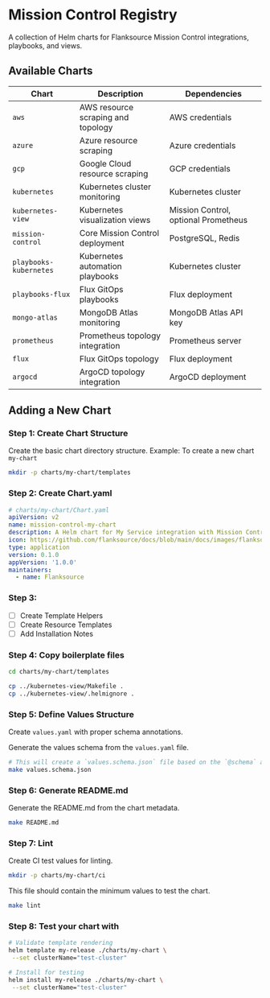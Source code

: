 # Mission Control Registry

A collection of Helm charts for Flanksource Mission Control integrations, playbooks, and views.

## Available Charts

| Chart                  | Description                        | Dependencies                         |
| ---------------------- | ---------------------------------- | ------------------------------------ |
| `aws`                  | AWS resource scraping and topology | AWS credentials                      |
| `azure`                | Azure resource scraping            | Azure credentials                    |
| `gcp`                  | Google Cloud resource scraping     | GCP credentials                      |
| `kubernetes`           | Kubernetes cluster monitoring      | Kubernetes cluster                   |
| `kubernetes-view`      | Kubernetes visualization views     | Mission Control, optional Prometheus |
| `mission-control`      | Core Mission Control deployment    | PostgreSQL, Redis                    |
| `playbooks-kubernetes` | Kubernetes automation playbooks    | Kubernetes cluster                   |
| `playbooks-flux`       | Flux GitOps playbooks              | Flux deployment                      |
| `mongo-atlas`          | MongoDB Atlas monitoring           | MongoDB Atlas API key                |
| `prometheus`           | Prometheus topology integration    | Prometheus server                    |
| `flux`                 | Flux GitOps topology               | Flux deployment                      |
| `argocd`               | ArgoCD topology integration        | ArgoCD deployment                    |

## Adding a New Chart

### Step 1: Create Chart Structure

Create the basic chart directory structure.
Example: To create a new chart `my-chart`

```bash
mkdir -p charts/my-chart/templates
```

### Step 2: Create Chart.yaml

```yaml
# charts/my-chart/Chart.yaml
apiVersion: v2
name: mission-control-my-chart
description: A Helm chart for My Service integration with Mission Control
icon: https://github.com/flanksource/docs/blob/main/docs/images/flanksource-icon.png?raw=true
type: application
version: 0.1.0
appVersion: '1.0.0'
maintainers:
  - name: Flanksource
```

### Step 3:

- [ ] Create Template Helpers
- [ ] Create Resource Templates
- [ ] Add Installation Notes

### Step 4: Copy boilerplate files

```bash
cd charts/my-chart/templates

cp ../kubernetes-view/Makefile .
cp ../kubernetes-view/.helmignore .
```

### Step 5: Define Values Structure

Create `values.yaml` with proper schema annotations.

Generate the values schema from the `values.yaml` file.

```bash
# This will create a `values.schema.json` file based on the `@schema` annotations in your `values.yaml`.
make values.schema.json
```

### Step 6: Generate README.md

Generate the README.md from the chart metadata.

```bash
make README.md
```

### Step 7: Lint

Create CI test values for linting.

```bash
mkdir -p charts/my-chart/ci
```

This file should contain the minimum values to test the chart.

```bash
make lint
```

### Step 8: Test your chart with

```bash
# Validate template rendering
helm template my-release ./charts/my-chart \
 --set clusterName="test-cluster"

# Install for testing
helm install my-release ./charts/my-chart \
 --set clusterName="test-cluster"
```
